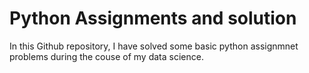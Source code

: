 # Python Assignments and solution

In this Github repository, I have solved some basic python assignmnet problems during the couse of my data science.
